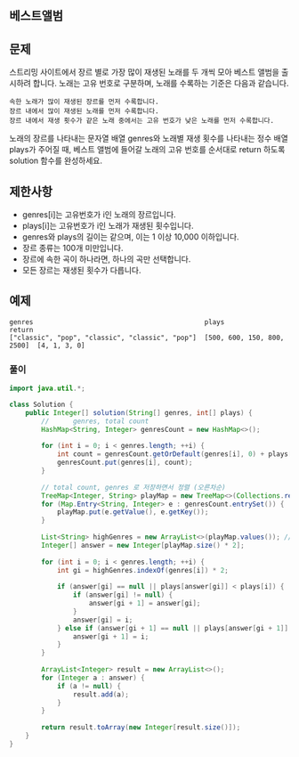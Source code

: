 ## 베스트앨범

## 문제

스트리밍 사이트에서 장르 별로 가장 많이 재생된 노래를 두 개씩 모아 베스트 앨범을 출시하려 합니다. 
노래는 고유 번호로 구분하며, 노래를 수록하는 기준은 다음과 같습니다.

```text
속한 노래가 많이 재생된 장르를 먼저 수록합니다.
장르 내에서 많이 재생된 노래를 먼저 수록합니다.
장르 내에서 재생 횟수가 같은 노래 중에서는 고유 번호가 낮은 노래를 먼저 수록합니다.
```

노래의 장르를 나타내는 문자열 배열 genres와 노래별 재생 횟수를 나타내는 정수 배열 plays가 주어질 때, 베스트 앨범에 들어갈 노래의 고유 번호를 순서대로 return 하도록 solution 함수를 완성하세요.

## 제한사항

- genres[i]는 고유번호가 i인 노래의 장르입니다.
- plays[i]는 고유번호가 i인 노래가 재생된 횟수입니다.
- genres와 plays의 길이는 같으며, 이는 1 이상 10,000 이하입니다.
- 장르 종류는 100개 미만입니다.
- 장르에 속한 곡이 하나라면, 하나의 곡만 선택합니다.
- 모든 장르는 재생된 횟수가 다릅니다.

## 예제

```text
genres                                           plays                       return
["classic", "pop", "classic", "classic", "pop"]  [500, 600, 150, 800, 2500]  [4, 1, 3, 0]
```

### 풀이

```java
import java.util.*;

class Solution {
    public Integer[] solution(String[] genres, int[] plays) {
        //      genres, total count
        HashMap<String, Integer> genresCount = new HashMap<>();
        
        for (int i = 0; i < genres.length; ++i) {
            int count = genresCount.getOrDefault(genres[i], 0) + plays[i];
            genresCount.put(genres[i], count);
        }
        
        // total count, genres 로 저장하면서 정렬 (오른차순)
        TreeMap<Integer, String> playMap = new TreeMap<>(Collections.reverseOrder());
        for (Map.Entry<String, Integer> e : genresCount.entrySet()) {
            playMap.put(e.getValue(), e.getKey());
        }
        
        List<String> highGenres = new ArrayList<>(playMap.values()); // 높은 재생수로 정렬된 장르
        Integer[] answer = new Integer[playMap.size() * 2];
        
        for (int i = 0; i < genres.length; ++i) {
            int gi = highGenres.indexOf(genres[i]) * 2;
            
            if (answer[gi] == null || plays[answer[gi]] < plays[i]) {
                if (answer[gi] != null) {
                    answer[gi + 1] = answer[gi];
                }
                answer[gi] = i;
            } else if (answer[gi + 1] == null || plays[answer[gi + 1]] < plays[i]) {
                answer[gi + 1] = i;
            }
        }
        
        ArrayList<Integer> result = new ArrayList<>();
        for (Integer a : answer) {
            if (a != null) {
                result.add(a);
            }
        }
        
        return result.toArray(new Integer[result.size()]);
    }
}

```